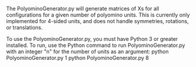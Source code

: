 The PolyominoGenerator.py will generate matrices of Xs for all configurations for a given number of
polyomino units. This is currently only implemented for 4-sided units, and does not handle symmetries,
rotations, or translations.

To use the PolyominoGenerator.py, you must have Python 3 or greater installed. To run, use the Python
command to run PolyominoGenerator.py with an integer "n" for the number of units as an argument:
python PolyominoGenerator.py 1
python PolyominoGenerator.py 8
